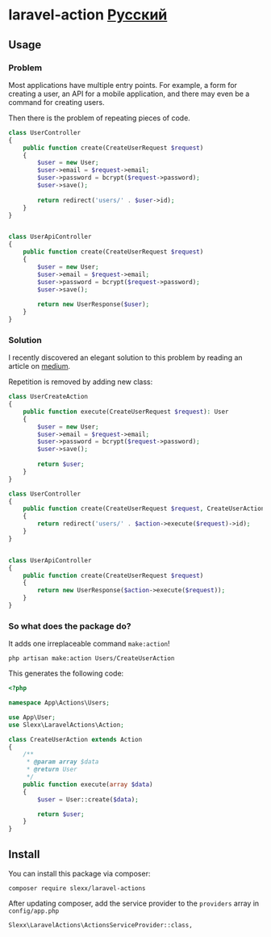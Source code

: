 # laravel-action [Русский](https://github.com/slexx1234/laravel-actions/blob/master/readme-ru.md)

## Usage

### Problem

Most applications have multiple entry points. For example, a form for creating a user, an 
API for a mobile application, and there may even be a command for creating users.

Then there is the problem of repeating pieces of code.

```php
class UserController 
{
    public function create(CreateUserRequest $request) 
    {
        $user = new User;
        $user->email = $request->email;
        $user->password = bcrypt($request->password);
        $user->save();
        
        return redirect('users/' . $user->id);
    }
}


class UserApiController 
{
    public function create(CreateUserRequest $request) 
    {
        $user = new User;
        $user->email = $request->email;
        $user->password = bcrypt($request->password);
        $user->save();
        
        return new UserResponse($user);
    }
}
```

### Solution

I recently discovered an elegant solution to this problem by reading an article on [medium](https://medium.com/@remi_collin/keeping-your-laravel-applications-dry-with-single-action-classes-6a950ec54d1d).

Repetition is removed by adding new class:

```php
class UserCreateAction 
{
    public function execute(CreateUserRequest $request): User
    {
        $user = new User;
        $user->email = $request->email;
        $user->password = bcrypt($request->password);
        $user->save();
        
        return $user;
    }
}

class UserController 
{
    public function create(CreateUserRequest $request, CreateUserAction $action) 
    {
        return redirect('users/' . $action->execute($request)->id);
    }
}


class UserApiController 
{
    public function create(CreateUserRequest $request) 
    {
        return new UserResponse($action->execute($request));
    }
}
```

### So what does the package do?

It adds one irreplaceable command `make:action`!

```
php artisan make:action Users/CreateUserAction
```

This generates the following code:

```php
<?php

namespace App\Actions\Users;

use App\User;
use Slexx\LaravelActions\Action;

class CreateUserAction extends Action
{
    /**
     * @param array $data
     * @return User
     */
    public function execute(array $data)
    {
        $user = User::create($data);

        return $user;
    }
}
```

## Install 

You can install this package via composer:

```
composer require slexx/laravel-actions
```

After updating composer, add the service provider to the `providers` array in `config/app.php`

```
Slexx\LaravelActions\ActionsServiceProvider::class,
```


